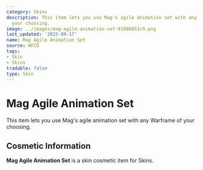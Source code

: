 ```yaml
---
category: Skins
description: This item lets you use Mag's agile animation set with any Warframe of
  your choosing.
image: ../images/mag-agile-animation-set-81886851c9.png
last_updated: '2025-09-17'
name: Mag Agile Animation Set
source: WFCD
tags:
- Skin
- Skins
tradable: false
type: Skin
---
```


# Mag Agile Animation Set

This item lets you use Mag's agile animation set with any Warframe of your choosing.

## Cosmetic Information

**Mag Agile Animation Set** is a skin cosmetic item for Skins.

